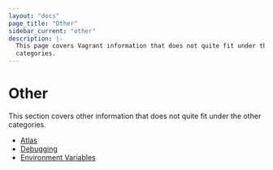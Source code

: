 ```yaml
---
layout: "docs"
page_title: "Other"
sidebar_current: "other"
description: |-
  This page covers Vagrant information that does not quite fit under the other
  categories.
---
```


# Other

This section covers other information that does not quite fit under the
other categories.

- [Atlas](/docs/other/atlas.html)
- [Debugging](/docs/other/debugging.html)
- [Environment Variables](/docs/other/environmental-variables.html)
